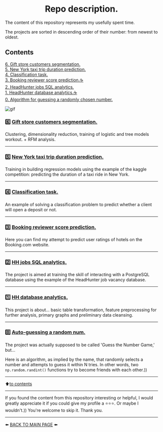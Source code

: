 <h1><center>Repo description.<center></h1>

The content of this repository represents my usefully spent time.

The projects are sorted in descending order of their number: from newest to oldest.

## Contents  
[6. Gift store customers segmentation.](#6️⃣-gift-store-customers-segmentation)  
[5. New York taxi trip duration prediction.](#5️⃣-new-york-taxi-trip-duration-prediction)  
[4. Classification task.](#4️⃣-classification-task)  
[3. Booking reviewer score prediction.☕](#3️⃣-booking-reviewer-score-prediction)  
[2. HeadHunter jobs SQL analytics.](#2️⃣-hh-jobs-sql-analytics)  
[1. HeadHunter database analytics.☕](#1️⃣-hh-database-analytics)  
[0. Algorithm for guessing a randomly chosen number.](#0️⃣-auto-guessing-a-random-num)

![gif](https://media.tenor.com/Zuq032763-cAAAAC/loading.gif)

### 6️⃣ [Gift store customers segmentation.](https://github.com/Akialema/PROJECTS.EDU/tree/main/6.Project-6%3AGift_store_customers_segmentation)

Clustering, dimensionality reduction, training of logistic and tree models workout. + RFM analysis.

---

### 5️⃣ [New York taxi trip duration prediction.](https://github.com/Akialema/PROJECTS.EDU/tree/main/5.Project-5%3ATaxi_trip_duration)

Training in building regression models using the example of the kaggle competition: predicting the duration of a taxi ride in New York.

---

### 4️⃣ [Classification task.](https://github.com/Akialema/PROJECTS.EDU/tree/main/4.Project-4%3AClassification_task_bank)

An example of solving a classification problem to predict whether a client will open a deposit or not. 

---

### 3️⃣ [Booking reviewer score prediction.](https://github.com/Akialema/PROJECTS.EDU/tree/main/3.Project-3%3ABooking_reviewer_score_prediction)

Here you can find my attempt to predict user ratings of hotels on the Booking.com website.

---

### 2️⃣ [HH jobs SQL analytics.](https://github.com/Akialema/PROJECTS.EDU/tree/main/2.Project-2%3AHH_sql_jobs_analytics)

The project is aimed at training the skill of interacting with a PostgreSQL database using the example of the HeadHunter job vacancy database.

---

### 1️⃣ [HH database analytics.](https://github.com/Akialema/PROJECTS.EDU/tree/main/1.Project-1%3AHeadHunter_database_analytics)

This project is about... basic table transformation, feature preprocessing for further analysis, primary graphs and preliminary data cleansing.

---

### 0️⃣ [Auto-guessing a random num.](https://github.com/Akialema/PROJECTS.EDU/tree/main/0.Project-0%3AGame_Guess_number_auto)

The project was actually supposed to be called 'Guess the Number Game,' but...

Here is an algorithm, as implied by the name, that randomly selects a number and attempts to guess it within N tries. In other words, two `np.random.randint()` functions try to become friends with each other.))

---

:arrow_up:[to contents](#contents)

---

If you found the content from this repository interesting or helpful, I would greatly appreciate it if you could give my profile a ⭐️⭐️⭐️. Or maybe I wouldn't.)) You're welcome to skip it. Thank you.

---

⬅️ [BACK TO MAIN PAGE](https://github.com/Akialema) ⬅️